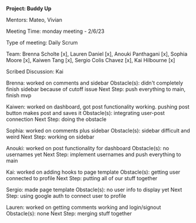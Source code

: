 **Project: Buddy Up**

Mentors: Mateo, Vivian

Meeting Time: monday meeting - 2/6/23

Type of meeting: Daily Scrum

Team: Brenna Scholte [x], Lauren Daniel [x], Anouki Panthagani [x], Sophia Moore [x], Kaiwen Tang [x], Sergio Colis Chavez [x], Kai Hilbourne [x]

Scribed Discussion: Kai

Brenna: worked on comments and sidebar  Obstacle(s): didn't completely finish sidebar because of cutoff issue Next Step: push everything to main, finish mvp

Kaiwen: worked on dashboard, got post functionality working. pushing post button makes post and saves it Obstacle(s): integrating user-post connection Next Step: doing the obstacle

Sophia: worked on comments plus sidebar Obstacle(s): sidebar difficult and weird Next Step: working on sidebar

Anouki: worked on post functionality for dashboard Obstacle(s): no usernames yet Next Step: implement usernames and push everything to main

Kai: worked on adding hooks to page template Obstacle(s): getting user connected to profile Next Step: putting all of our stuff together

Sergio: made page template Obstacle(s): no user info to display yet Next Step: using google auth to connect user to profile

Lauren: worked on getting comments working and login/signout Obstacle(s): none Next Step: merging stuff together
